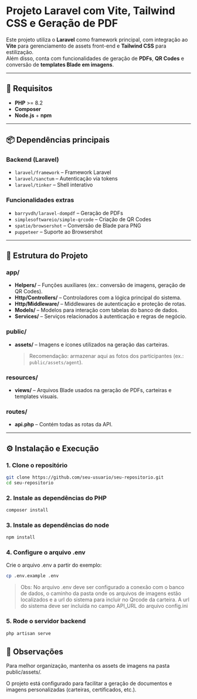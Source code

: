 # Projeto Laravel com Vite, Tailwind CSS e Geração de PDF

Este projeto utiliza o **Laravel** como framework principal, com integração ao **Vite** para gerenciamento de assets front-end e **Tailwind CSS** para estilização.  
Além disso, conta com funcionalidades de geração de **PDFs**, **QR Codes** e conversão de **templates Blade em imagens**.

---

## 🚀 Requisitos

-   **PHP** >= 8.2
-   **Composer**
-   **Node.js** + **npm**

---

## 📦 Dependências principais

### Backend (Laravel)

-   `laravel/framework` – Framework Laravel
-   `laravel/sanctum` – Autenticação via tokens
-   `laravel/tinker` – Shell interativo

### Funcionalidades extras

-   `barryvdh/laravel-dompdf` – Geração de PDFs
-   `simplesoftwareio/simple-qrcode` – Criação de QR Codes
-   `spatie/browsershot` – Conversão de Blade para PNG
-   `puppeteer` – Suporte ao Browsershot

---

## 📂 Estrutura do Projeto

### **app/**

-   **Helpers/** – Funções auxiliares (ex.: conversão de imagens, geração de QR Codes).
-   **Http/Controllers/** – Controladores com a lógica principal do sistema.
-   **Http/Middleware/** – Middlewares de autenticação e proteção de rotas.
-   **Models/** – Modelos para interação com tabelas do banco de dados.
-   **Services/** – Serviços relacionados à autenticação e regras de negócio.

### **public/**

-   **assets/** – Imagens e ícones utilizados na geração das carteiras.
    > Recomendação: armazenar aqui as fotos dos participantes (ex.: `public/assets/agent`).

### **resources/**

-   **views/** – Arquivos Blade usados na geração de PDFs, carteiras e templates visuais.

### **routes/**

-   **api.php** – Contém todas as rotas da API.

---

## ⚙️ Instalação e Execução

### 1. Clone o repositório

```bash
git clone https://github.com/seu-usuario/seu-repositorio.git
cd seu-repositorio
```

### 2. Instale as dependências do PHP

```bash
composer install
```

### 3. Instale as dependências do node

```bash
npm install
```

### 4. Configure o arquivo .env

Crie o arquivo .env a partir do exemplo:

```bash
cp .env.example .env

```

> Obs: No arquivo .env deve ser configurado a conexão com o banco de dados, o caminho da pasta onde os arquivos de imagens estão localizados e a url do sistema para incluir no Qrcode da carteira.
> A url do sistema deve ser incluída no campo API_URL do arquivo config.ini

### 5. Rode o servidor backend

```bash
php artisan serve
```

## 📌 Observações

Para melhor organização, mantenha os assets de imagens na pasta public/assets/.

O projeto está configurado para facilitar a geração de documentos e imagens personalizadas (carteiras, certificados, etc.).
